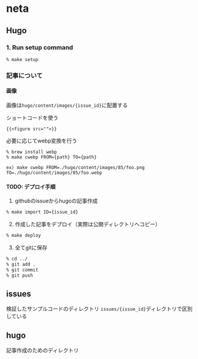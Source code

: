 # neta

## Hugo
### 1. Run setup command
```shell
% make setup
```
### 記事について
#### 画像
画像は`hugo/content/images/{issue_id}`に配置する

ショートコードを使う
```
{{<figure src="">}}
```

必要に応じてwebp変換を行う
```
% brew install webp
% make cwebp FROM={path} TO={path}

ex) make cwebp FROM=./hugo/content/images/85/foo.png TO=./hugo/content/images/85/foo.webp
```
#### TODO: デプロイ手順
1. githubのissueからhugoの記事作成
```sh
% make import ID={issue_id}
```
2. 作成した記事をデプロイ（実際は公開ディレクトリへコピー）
```sh
% make deploy
```
3. 全てgitに保存
```sh
% cd ../
% git add .
% git commit
% git push
```

## issues
検証したサンプルコードのディレクトリ
`issues/{issue_id}`ディレクトリで区別している

## hugo
記事作成のためのディレクトリ



